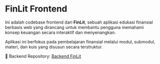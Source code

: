 # FinLit Frontend

Ini adalah codebase frontend dari **FinLit**, sebuah aplikasi edukasi finansial berbasis web yang dirancang untuk membantu pengguna memahami konsep keuangan secara interaktif dan menyenangkan.

Aplikasi ini berfokus pada pembelajaran finansial melalui modul, submodul, materi, dan kuis yang disusun secara terstruktur.

🔗 Backend Repository: [Backend FinLit](https://github.com/Jonathanandreaspangkey/Backend_TA_FinLit)
